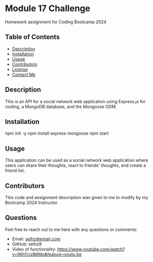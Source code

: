 # Module 17 Challenge
Homework assignment for Coding Bootcamp 2024

## Table of Contents
- [Description](#description)
- [Installation](#installation)
- [Usage](#usage)
- [Contributors](#contributors)
- [License](#license)
- [Contact Me](#contact-me)

## Description
This is an API for a social network web application using Express.js for routing, a MongoDB database, and the Mongoose ODM.

## Installation
npm init -y
npm install express mongoose
npm start

## Usage
This application can be used as a social network web application where users can share their thoughts, react to friends' thoughts, and create a friend list.

## Contributors
This code and assignment description was given to me to modify by my Bootcamp 2024 Instructor.

## Questions
Feel free to reach out to me here with any questions or comments:
- Email: selhz@email.com
- GitHub: selhz9
- Video of functionality: https://www.youtube.com/watch?v=96hTcizB6Mo&feature=youtu.be
